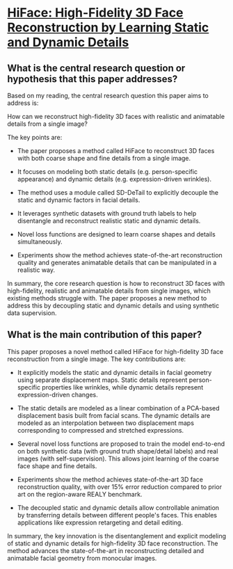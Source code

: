 # [HiFace: High-Fidelity 3D Face Reconstruction by Learning Static and   Dynamic Details](https://arxiv.org/abs/2303.11225)

## What is the central research question or hypothesis that this paper addresses?

 Based on my reading, the central research question this paper aims to address is: 

How can we reconstruct high-fidelity 3D faces with realistic and animatable details from a single image?

The key points are:

- The paper proposes a method called HiFace to reconstruct 3D faces with both coarse shape and fine details from a single image. 

- It focuses on modeling both static details (e.g. person-specific appearance) and dynamic details (e.g. expression-driven wrinkles).

- The method uses a module called SD-DeTail to explicitly decouple the static and dynamic factors in facial details. 

- It leverages synthetic datasets with ground truth labels to help disentangle and reconstruct realistic static and dynamic details.

- Novel loss functions are designed to learn coarse shapes and details simultaneously.

- Experiments show the method achieves state-of-the-art reconstruction quality and generates animatable details that can be manipulated in a realistic way.

In summary, the core research question is how to reconstruct 3D faces with high-fidelity, realistic and animatable details from single images, which existing methods struggle with. The paper proposes a new method to address this by decoupling static and dynamic details and using synthetic data supervision.


## What is the main contribution of this paper?

 This paper proposes a novel method called HiFace for high-fidelity 3D face reconstruction from a single image. The key contributions are:

- It explicitly models the static and dynamic details in facial geometry using separate displacement maps. Static details represent person-specific properties like wrinkles, while dynamic details represent expression-driven changes. 

- The static details are modeled as a linear combination of a PCA-based displacement basis built from facial scans. The dynamic details are modeled as an interpolation between two displacement maps corresponding to compressed and stretched expressions.

- Several novel loss functions are proposed to train the model end-to-end on both synthetic data (with ground truth shape/detail labels) and real images (with self-supervision). This allows joint learning of the coarse face shape and fine details.

- Experiments show the method achieves state-of-the-art 3D face reconstruction quality, with over 15% error reduction compared to prior art on the region-aware REALY benchmark. 

- The decoupled static and dynamic details allow controllable animation by transferring details between different people's faces. This enables applications like expression retargeting and detail editing.

In summary, the key innovation is the disentanglement and explicit modeling of static and dynamic details for high-fidelity 3D face reconstruction. The method advances the state-of-the-art in reconstructing detailed and animatable facial geometry from monocular images.
